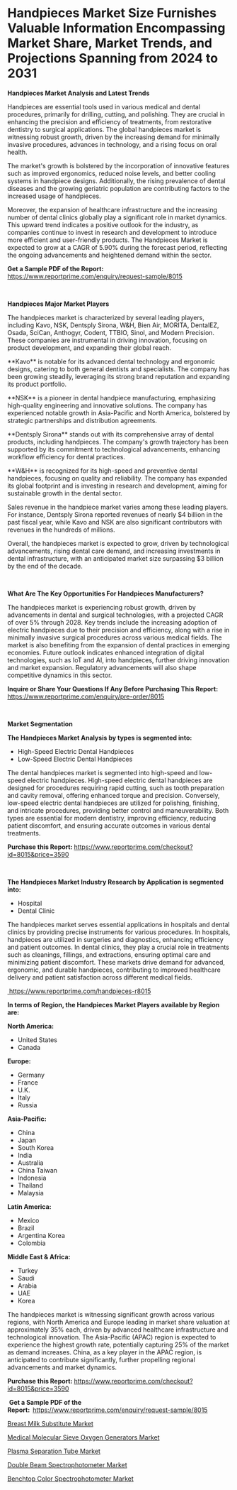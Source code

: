 <p><h1>Handpieces Market Size Furnishes Valuable Information Encompassing Market Share, Market Trends, and Projections Spanning from 2024 to 2031</h1></p><p><strong>Handpieces Market Analysis and Latest Trends</strong></p>
<p><p>Handpieces are essential tools used in various medical and dental procedures, primarily for drilling, cutting, and polishing. They are crucial in enhancing the precision and efficiency of treatments, from restorative dentistry to surgical applications. The global handpieces market is witnessing robust growth, driven by the increasing demand for minimally invasive procedures, advances in technology, and a rising focus on oral health.</p><p>The market's growth is bolstered by the incorporation of innovative features such as improved ergonomics, reduced noise levels, and better cooling systems in handpiece designs. Additionally, the rising prevalence of dental diseases and the growing geriatric population are contributing factors to the increased usage of handpieces. </p><p>Moreover, the expansion of healthcare infrastructure and the increasing number of dental clinics globally play a significant role in market dynamics. This upward trend indicates a positive outlook for the industry, as companies continue to invest in research and development to introduce more efficient and user-friendly products. The Handpieces Market is expected to grow at a CAGR of 5.90% during the forecast period, reflecting the ongoing advancements and heightened demand within the sector.</p></p>
<p><strong>Get a Sample PDF of the Report:&nbsp;</strong> <a href="https://www.reportprime.com/enquiry/request-sample/8015">https://www.reportprime.com/enquiry/request-sample/8015</a></p>
<p>&nbsp;</p>
<p><strong>Handpieces Major Market Players</strong></p>
<p><p>The handpieces market is characterized by several leading players, including Kavo, NSK, Dentsply Sirona, W&H, Bien Air, MORITA, DentalEZ, Osada, SciCan, Anthogyr, Codent, TTBIO, Sinol, and Modern Precision. These companies are instrumental in driving innovation, focusing on product development, and expanding their global reach.</p><p>**Kavo** is notable for its advanced dental technology and ergonomic designs, catering to both general dentists and specialists. The company has been growing steadily, leveraging its strong brand reputation and expanding its product portfolio. </p><p>**NSK** is a pioneer in dental handpiece manufacturing, emphasizing high-quality engineering and innovative solutions. The company has experienced notable growth in Asia-Pacific and North America, bolstered by strategic partnerships and distribution agreements.</p><p>**Dentsply Sirona** stands out with its comprehensive array of dental products, including handpieces. The company's growth trajectory has been supported by its commitment to technological advancements, enhancing workflow efficiency for dental practices.</p><p>**W&H** is recognized for its high-speed and preventive dental handpieces, focusing on quality and reliability. The company has expanded its global footprint and is investing in research and development, aiming for sustainable growth in the dental sector.</p><p>Sales revenue in the handpiece market varies among these leading players. For instance, Dentsply Sirona reported revenues of nearly $4 billion in the past fiscal year, while Kavo and NSK are also significant contributors with revenues in the hundreds of millions.</p><p>Overall, the handpieces market is expected to grow, driven by technological advancements, rising dental care demand, and increasing investments in dental infrastructure, with an anticipated market size surpassing $3 billion by the end of the decade.</p></p>
<p>&nbsp;</p>
<p><strong>What Are The Key Opportunities For Handpieces Manufacturers?</strong></p>
<p><p>The handpieces market is experiencing robust growth, driven by advancements in dental and surgical technologies, with a projected CAGR of over 5% through 2028. Key trends include the increasing adoption of electric handpieces due to their precision and efficiency, along with a rise in minimally invasive surgical procedures across various medical fields. The market is also benefiting from the expansion of dental practices in emerging economies. Future outlook indicates enhanced integration of digital technologies, such as IoT and AI, into handpieces, further driving innovation and market expansion. Regulatory advancements will also shape competitive dynamics in this sector.</p></p>
<p><strong>Inquire or Share Your Questions If Any Before Purchasing This Report:</strong> <a href="https://www.reportprime.com/enquiry/pre-order/8015">https://www.reportprime.com/enquiry/pre-order/8015</a></p>
<p>&nbsp;</p>
<p><strong>Market Segmentation</strong></p>
<p><strong>The Handpieces Market Analysis by types is segmented into:</strong></p>
<p><ul><li>High-Speed Electric Dental Handpieces</li><li>Low-Speed Electric Dental Handpieces</li></ul></p>
<p><p>The dental handpieces market is segmented into high-speed and low-speed electric handpieces. High-speed electric dental handpieces are designed for procedures requiring rapid cutting, such as tooth preparation and cavity removal, offering enhanced torque and precision. Conversely, low-speed electric dental handpieces are utilized for polishing, finishing, and intricate procedures, providing better control and maneuverability. Both types are essential for modern dentistry, improving efficiency, reducing patient discomfort, and ensuring accurate outcomes in various dental treatments.</p></p>
<p><strong>Purchase this Report:&nbsp;</strong><a href="https://www.reportprime.com/checkout?id=8015&price=3590">https://www.reportprime.com/checkout?id=8015&price=3590</a></p>
<p>&nbsp;</p>
<p><strong>The Handpieces Market Industry Research by Application is segmented into:</strong></p>
<p><ul><li>Hospital</li><li>Dental Clinic</li></ul></p>
<p><p>The handpieces market serves essential applications in hospitals and dental clinics by providing precise instruments for various procedures. In hospitals, handpieces are utilized in surgeries and diagnostics, enhancing efficiency and patient outcomes. In dental clinics, they play a crucial role in treatments such as cleanings, fillings, and extractions, ensuring optimal care and minimizing patient discomfort. These markets drive demand for advanced, ergonomic, and durable handpieces, contributing to improved healthcare delivery and patient satisfaction across different medical fields.</p></p>
<p><a href="https://www.reportprime.com/handpieces-r8015">&nbsp;https://www.reportprime.com/handpieces-r8015</a></p>
<p><strong>In terms of Region, the Handpieces Market Players available by Region are:</strong></p>
<p>
    <p> <strong> North America: </strong>
        <ul>
            <li>United States</li>
            <li>Canada</li>
        </ul>
        </p> 
    <p> <strong> Europe: </strong>
        <ul>
            <li>Germany</li>
            <li>France</li>
            <li>U.K.</li>
            <li>Italy</li>
            <li>Russia</li>
        </ul>
        </p> 
    <p> <strong> Asia-Pacific: </strong>
        <ul>
            <li>China</li>
            <li>Japan</li>
            <li>South Korea</li>
            <li>India</li>
            <li>Australia</li>
            <li>China Taiwan</li>
            <li>Indonesia</li>
            <li>Thailand</li>
            <li>Malaysia</li>
        </ul>
        </p> 
    <p> <strong> Latin America: </strong>
        <ul>
            <li>Mexico</li>
            <li>Brazil</li>
            <li>Argentina Korea</li>
            <li>Colombia</li>
        </ul>
        </p> 
    <p> <strong> Middle East & Africa: </strong>
        <ul>
            <li>Turkey</li>
            <li>Saudi</li>
            <li>Arabia</li>
            <li>UAE</li>
            <li>Korea</li>
        </ul>
    </p>
    </p>
<p><p>The handpieces market is witnessing significant growth across various regions, with North America and Europe leading in market share valuation at approximately 35% each, driven by advanced healthcare infrastructure and technological innovation. The Asia-Pacific (APAC) region is expected to experience the highest growth rate, potentially capturing 25% of the market as demand increases. China, as a key player in the APAC region, is anticipated to contribute significantly, further propelling regional advancements and market dynamics.</p></p>
<p><strong>Purchase this Report: </strong><a href="https://www.reportprime.com/checkout?id=8015&price=3590">https://www.reportprime.com/checkout?id=8015&price=3590</a></p>
<p>&nbsp;<strong>Get a Sample PDF of the Report:&nbsp;&nbsp;</strong><a href="https://www.reportprime.com/enquiry/request-sample/8015">https://www.reportprime.com/enquiry/request-sample/8015</a></p>
<p><strong></strong></p>
<p><p><a href="https://www.linkedin.com/pulse/breast-milk-substitute-market-size-segmentation-trends-growth-rewdf?trackingId=RS04LYl7SvmRFYX4BIkxcQ%3D%3D">Breast Milk Substitute Market</a></p><p><a href="https://medium.com/@shirleygreene26/medical-molecular-sieve-oxygen-generators-market-industry-landscape-growth-trajectories-and-ebb9bf2a7d44">Medical Molecular Sieve Oxygen Generators Market</a></p><p><a href="https://github.com/fty54g/Market-Research-Report-List-1/blob/main/plasma-separation-tube-market.md">Plasma Separation Tube Market</a></p><p><a href="https://issuu.com/reportprime-2/docs/double-beam-spectrophotometer-marke_1609ec57caddb5">Double Beam Spectrophotometer Market</a></p><p><a href="https://issuu.com/reportprime-2/docs/benchtop-color-spectrophotometer-ma_a3437c16fe2e91">Benchtop Color Spectrophotometer Market</a></p></p>
